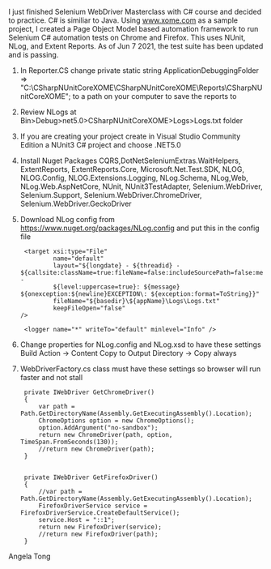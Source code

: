 I just finished Selenium WebDriver Masterclass with C# course and decided to practice. 
C# is similiar to Java. Using www.xome.com as a sample project, I created a Page Object Model based automation framework to run Selenium C# automation tests on Chrome and Firefox. 
This uses NUnit, NLog, and Extent Reports. As of Jun 7 2021, the test suite has been updated and is passing.

1. In Reporter.CS change  private static string ApplicationDebuggingFolder => "C:\\CSharpNUnitCoreXOME\\CSharpNUnitCoreXOME\\Reports\\CSharpNUnitCoreXOME";
to a path on your computer to save the reports to
2. Review NLogs at Bin>Debug>net5.0>CSharpNUnitCoreXOME>Logs>Logs.txt folder
3. If you are creating your project create in Visual Studio Community Edition a NUnit3 C# project and choose .NET5.0
4. Install Nuget Packages 
CQRS,DotNetSeleniumExtras.WaitHelpers, ExtentReports, ExtentReports.Core, Microsoft.Net.Test.SDK, NLOG, NLOG.Config, NLOG.Extensions.Logging,
NLog.Schema, NLog,Web, NLog.Web.AspNetCore, NUnit, NUnit3TestAdapter, Selenium.WebDriver, Selenium.Support, Selenium.WebDriver.ChromeDriver, Selenium.WebDriver.GeckoDriver

5. Download NLog config from https://www.nuget.org/packages/NLog.config and put this in the config file

	<targets>

		<target xsi:type="File"
				name="default"
				layout="${longdate} - ${threadid} - ${callsite:className=true:fileName=false:includeSourcePath=false:methodName=true} -
				${level:uppercase=true}: ${message} ${onexception:${newline}EXCEPTION\: ${exception:format=ToString}}"
				fileName="${basedir}\${appName}\Logs\Logs.txt"
				keepFileOpen="false"
	   />
	</targets>

	<rules>

		<logger name="*" writeTo="default" minlevel="Info" />

	</rules>

6. Change properties for NLog.config and NLog.xsd to have these settings
   Build Action -> Content
   Copy to Output Directory -> Copy always

7. WebDriverFactory.cs class must have these settings so browser will run faster and not stall

        private IWebDriver GetChromeDriver()
        {
            var path = Path.GetDirectoryName(Assembly.GetExecutingAssembly().Location);
            ChromeOptions option = new ChromeOptions();
            option.AddArgument("no-sandbox");
            return new ChromeDriver(path, option, TimeSpan.FromSeconds(130));
            //return new ChromeDriver(path);
        }


        private IWebDriver GetFirefoxDriver()
        {
            //var path = Path.GetDirectoryName(Assembly.GetExecutingAssembly().Location);
            FirefoxDriverService service = FirefoxDriverService.CreateDefaultService();
            service.Host = "::1";
            return new FirefoxDriver(service);
            //return new FirefoxDriver(path);
        }

Angela Tong
